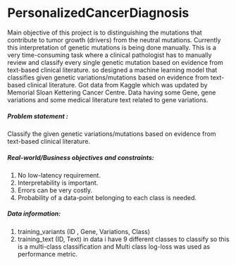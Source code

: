 # PersonalizedCancerDiagnosis
Main objective of this project is to distinguishing the mutations that contribute to tumor growth (drivers) from the neutral mutations. Currently this interpretation of genetic mutations is being done manually. This is a very time-consuming task where a clinical pathologist has to manually review and classify every single genetic mutation based on evidence from text-based clinical literature. so designed a machine learning model that classifies given genetic variations/mutations based on evidence from text-based clinical literature. Got data from Kaggle which was updated by Memorial Sloan Kettering Cancer Centre. Data having some Gene, gene variations and some medical literature text related to gene variations.
##### Problem statement :
Classify the given genetic variations/mutations based on evidence from text-based clinical literature. 
##### Real-world/Business objectives and constraints:
1. No low-latency requirement.
2. Interpretability is important.
3. Errors can be very costly.
4. Probability of a data-point belonging to each class is needed.
##### Data information:
1. training_variants (ID , Gene, Variations, Class)
2. training_text (ID, Text)
in data i have 9 different classes to classify so this is a multi-class classification and Multi class log-loss was used as performance metric.

